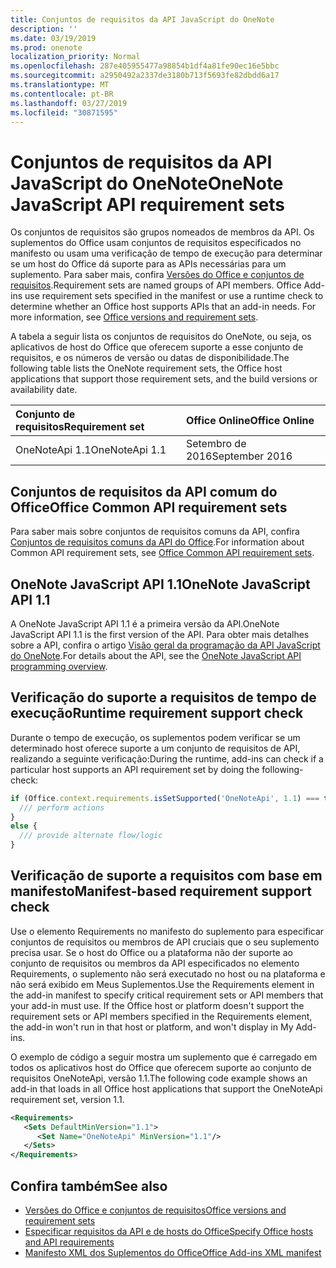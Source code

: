 ```yaml
---
title: Conjuntos de requisitos da API JavaScript do OneNote
description: ''
ms.date: 03/19/2019
ms.prod: onenote
localization_priority: Normal
ms.openlocfilehash: 287e405955477a98854b1df4a81fe90ec16e5bbc
ms.sourcegitcommit: a2950492a2337de3180b713f5693fe82dbdd6a17
ms.translationtype: MT
ms.contentlocale: pt-BR
ms.lasthandoff: 03/27/2019
ms.locfileid: "30871595"
---
```

# <a name="onenote-javascript-api-requirement-sets"></a><span data-ttu-id="2d3e7-102">Conjuntos de requisitos da API JavaScript do OneNote</span><span class="sxs-lookup"><span data-stu-id="2d3e7-102">OneNote JavaScript API requirement sets</span></span>

<span data-ttu-id="2d3e7-p101">Os conjuntos de requisitos são grupos nomeados de membros da API. Os suplementos do Office usam conjuntos de requisitos especificados no manifesto ou usam uma verificação de tempo de execução para determinar se um host do Office dá suporte para as APIs necessárias para um suplemento. Para saber mais, confira [Versões do Office e conjuntos de requisitos](/office/dev/add-ins/develop/office-versions-and-requirement-sets).</span><span class="sxs-lookup"><span data-stu-id="2d3e7-p101">Requirement sets are named groups of API members. Office Add-ins use requirement sets specified in the manifest or use a runtime check to determine whether an Office host supports APIs that an add-in needs. For more information, see [Office versions and requirement sets](/office/dev/add-ins/develop/office-versions-and-requirement-sets).</span></span>

<span data-ttu-id="2d3e7-106">A tabela a seguir lista os conjuntos de requisitos do OneNote, ou seja, os aplicativos de host do Office que oferecem suporte a esse conjunto de requisitos, e os números de versão ou datas de disponibilidade.</span><span class="sxs-lookup"><span data-stu-id="2d3e7-106">The following table lists the OneNote requirement sets, the Office host applications that support those requirement sets, and the build versions or availability date.</span></span>

|  <span data-ttu-id="2d3e7-107">Conjunto de requisitos</span><span class="sxs-lookup"><span data-stu-id="2d3e7-107">Requirement set</span></span>  |  <span data-ttu-id="2d3e7-108">Office Online</span><span class="sxs-lookup"><span data-stu-id="2d3e7-108">Office Online</span></span> | 
|:-----|:-----|
| <span data-ttu-id="2d3e7-109">OneNoteApi 1.1</span><span class="sxs-lookup"><span data-stu-id="2d3e7-109">OneNoteApi 1.1</span></span>  | <span data-ttu-id="2d3e7-110">Setembro de 2016</span><span class="sxs-lookup"><span data-stu-id="2d3e7-110">September 2016</span></span> |  

## <a name="office-common-api-requirement-sets"></a><span data-ttu-id="2d3e7-111">Conjuntos de requisitos da API comum do Office</span><span class="sxs-lookup"><span data-stu-id="2d3e7-111">Office Common API requirement sets</span></span>

<span data-ttu-id="2d3e7-112">Para saber mais sobre conjuntos de requisitos comuns da API, confira [Conjuntos de requisitos comuns da API do Office](office-add-in-requirement-sets.md).</span><span class="sxs-lookup"><span data-stu-id="2d3e7-112">For information about Common API requirement sets, see [Office Common API requirement sets](office-add-in-requirement-sets.md).</span></span>

## <a name="onenote-javascript-api-11"></a><span data-ttu-id="2d3e7-113">OneNote JavaScript API 1.1</span><span class="sxs-lookup"><span data-stu-id="2d3e7-113">OneNote JavaScript API 1.1</span></span> 

<span data-ttu-id="2d3e7-114">A OneNote JavaScript API 1.1 é a primeira versão da API.</span><span class="sxs-lookup"><span data-stu-id="2d3e7-114">OneNote JavaScript API 1.1 is the first version of the API.</span></span> <span data-ttu-id="2d3e7-115">Para obter mais detalhes sobre a API, confira o artigo [Visão geral da programação da API JavaScript do OneNote](/office/dev/add-ins/onenote/onenote-add-ins-programming-overview).</span><span class="sxs-lookup"><span data-stu-id="2d3e7-115">For details about the API, see the [OneNote JavaScript API programming overview](/office/dev/add-ins/onenote/onenote-add-ins-programming-overview).</span></span>

## <a name="runtime-requirement-support-check"></a><span data-ttu-id="2d3e7-116">Verificação do suporte a requisitos de tempo de execução</span><span class="sxs-lookup"><span data-stu-id="2d3e7-116">Runtime requirement support check</span></span>

<span data-ttu-id="2d3e7-117">Durante o tempo de execução, os suplementos podem verificar se um determinado host oferece suporte a um conjunto de requisitos de API, realizando a seguinte verificação:</span><span class="sxs-lookup"><span data-stu-id="2d3e7-117">During the runtime, add-ins can check if a particular host supports an API requirement set by doing the following-check:</span></span> 

```js
if (Office.context.requirements.isSetSupported('OneNoteApi', 1.1) === true) {
  /// perform actions
}
else {
  /// provide alternate flow/logic
}
```

## <a name="manifest-based-requirement-support-check"></a><span data-ttu-id="2d3e7-118">Verificação de suporte a requisitos com base em manifesto</span><span class="sxs-lookup"><span data-stu-id="2d3e7-118">Manifest-based requirement support check</span></span>

<span data-ttu-id="2d3e7-p103">Use o elemento Requirements no manifesto do suplemento para especificar conjuntos de requisitos ou membros de API cruciais que o seu suplemento precisa usar. Se o host do Office ou a plataforma não der suporte ao conjunto de requisitos ou membros da API especificados no elemento Requirements, o suplemento não será executado no host ou na plataforma e não será exibido em Meus Suplementos.</span><span class="sxs-lookup"><span data-stu-id="2d3e7-p103">Use the Requirements element in the add-in manifest to specify critical requirement sets or API members that your add-in must use. If the Office host or platform doesn't support the requirement sets or API members specified in the Requirements element, the add-in won't run in that host or platform, and won't display in My Add-ins.</span></span>

<span data-ttu-id="2d3e7-121">O exemplo de código a seguir mostra um suplemento que é carregado em todos os aplicativos host do Office que oferecem suporte ao conjunto de requisitos OneNoteApi, versão 1.1.</span><span class="sxs-lookup"><span data-stu-id="2d3e7-121">The following code example shows an add-in that loads in all Office host applications that support the OneNoteApi requirement set, version 1.1.</span></span>

```xml
<Requirements>
   <Sets DefaultMinVersion="1.1">
      <Set Name="OneNoteApi" MinVersion="1.1"/>
   </Sets>
</Requirements>
```

## <a name="see-also"></a><span data-ttu-id="2d3e7-122">Confira também</span><span class="sxs-lookup"><span data-stu-id="2d3e7-122">See also</span></span>

- [<span data-ttu-id="2d3e7-123">Versões do Office e conjuntos de requisitos</span><span class="sxs-lookup"><span data-stu-id="2d3e7-123">Office versions and requirement sets</span></span>](/office/dev/add-ins/develop/office-versions-and-requirement-sets)
- [<span data-ttu-id="2d3e7-124">Especificar requisitos da API e de hosts do Office</span><span class="sxs-lookup"><span data-stu-id="2d3e7-124">Specify Office hosts and API requirements</span></span>](/office/dev/add-ins/develop/specify-office-hosts-and-api-requirements)
- [<span data-ttu-id="2d3e7-125">Manifesto XML dos Suplementos do Office</span><span class="sxs-lookup"><span data-stu-id="2d3e7-125">Office Add-ins XML manifest</span></span>](/office/dev/add-ins/develop/add-in-manifests)
